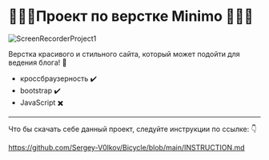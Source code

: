 # :girl::dancers::woman:Проект по верстке Minimo :girl::dancers::woman:

![ScreenRecorderProject1](https://github.com/user-attachments/assets/dd52b80b-438a-4b00-bf22-cf5035ba93c5)


Верстка красивого и стильного сайта, который может подойти для ведения блога! :bookmark:

- кроссбраузерность :heavy_check_mark:
- bootstrap :heavy_check_mark:
- JavaScript :heavy_multiplication_x:
---
Что бы скачать себе данный проект, следуйте инструкции по ссылке: :point_down:

https://github.com/Sergey-V0lkov/Bicycle/blob/main/INSTRUCTION.md
